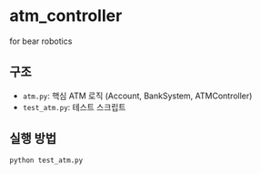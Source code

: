 # atm_controller
for bear robotics 

## 구조
- `atm.py`: 핵심 ATM 로직 (Account, BankSystem, ATMController)
- `test_atm.py`: 테스트 스크립트

## 실행 방법

```bash
python test_atm.py
